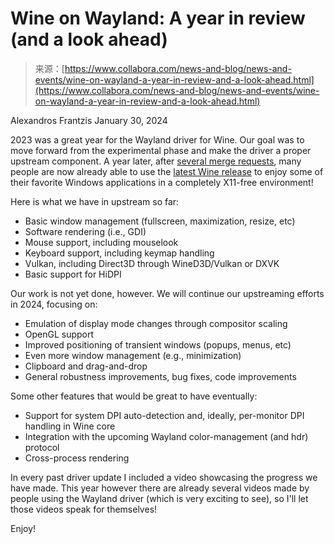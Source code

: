 <!--yml
category: 未分类
date: 2024-05-27 15:20:35
-->

# Wine on Wayland: A year in review (and a look ahead)

> 来源：[https://www.collabora.com/news-and-blog/news-and-events/wine-on-wayland-a-year-in-review-and-a-look-ahead.html](https://www.collabora.com/news-and-blog/news-and-events/wine-on-wayland-a-year-in-review-and-a-look-ahead.html)

Alexandros Frantzis
January 30, 2024

2023 was a great year for the Wayland driver for Wine. Our goal was to move forward from the experimental phase and make the driver a proper upstream component. A year later, after [several merge requests](https://gitlab.winehq.org/wine/wine/-/merge_requests?scope=all&state=merged&search=winewayland), many people are now already able to use the [latest Wine release](https://gitlab.winehq.org/wine/wine/-/releases/wine-9.0) to enjoy some of their favorite Windows applications in a completely X11-free environment!

Here is what we have in upstream so far:

*   Basic window management (fullscreen, maximization, resize, etc)
*   Software rendering (i.e., GDI)
*   Mouse support, including mouselook
*   Keyboard support, including keymap handling
*   Vulkan, including Direct3D through WineD3D/Vulkan or DXVK
*   Basic support for HiDPI

Our work is not yet done, however. We will continue our upstreaming efforts in 2024, focusing on:

*   Emulation of display mode changes through compositor scaling
*   OpenGL support
*   Improved positioning of transient windows (popups, menus, etc)
*   Even more window management (e.g., minimization)
*   Clipboard and drag-and-drop
*   General robustness improvements, bug fixes, code improvements

Some other features that would be great to have eventually:

*   Support for system DPI auto-detection and, ideally, per-monitor DPI handling in Wine core
*   Integration with the upcoming Wayland color-management (and hdr) protocol
*   Cross-process rendering

In every past driver update I included a video showcasing the progress we have made. This year however there are already several videos made by people using the Wayland driver (which is very exciting to see), so I'll let those videos speak for themselves!

Enjoy!